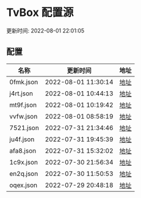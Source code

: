 
  # TvBox 配置源 

更新时间: 2022-08-01 22:01:05



## 配置

|   名称  | 更新时间  |地址  |
|  ----  | ----  |----  |
|  0fmk.json | 2022-08-01 11:30:14 |[地址](http://rfx0owuln.hn-bkt.clouddn.com/box/0fmk.json) |
|  j4rt.json | 2022-08-01 10:44:13 |[地址](http://rfx0owuln.hn-bkt.clouddn.com/box/j4rt.json) |
|  mt9f.json | 2022-08-01 10:19:42 |[地址](http://rfx0owuln.hn-bkt.clouddn.com/box/mt9f.json) |
|  vvfw.json | 2022-08-01 08:58:19 |[地址](http://rfx0owuln.hn-bkt.clouddn.com/box/vvfw.json) |
|  7521.json | 2022-07-31 21:34:46 |[地址](http://rfx0owuln.hn-bkt.clouddn.com/box/7521.json) |
|  ju4f.json | 2022-07-31 19:45:39 |[地址](http://rfx0owuln.hn-bkt.clouddn.com/box/ju4f.json) |
|  afa8.json | 2022-07-31 15:32:02 |[地址](http://rfx0owuln.hn-bkt.clouddn.com/box/afa8.json) |
|  1c9x.json | 2022-07-30 21:56:34 |[地址](http://rfx0owuln.hn-bkt.clouddn.com/box/1c9x.json) |
|  en2q.json | 2022-07-30 11:50:53 |[地址](http://rfx0owuln.hn-bkt.clouddn.com/box/en2q.json) |
|  oqex.json | 2022-07-29 20:48:18 |[地址](http://rfx0owuln.hn-bkt.clouddn.com/box/oqex.json) |
  
  